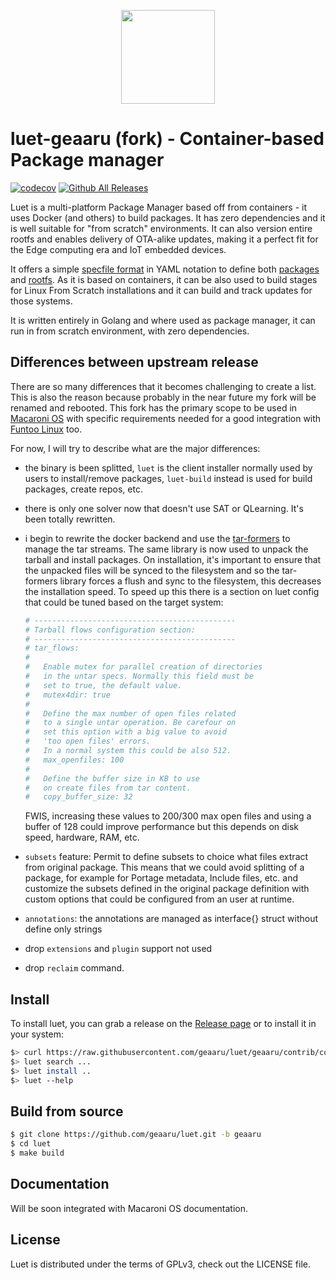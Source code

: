 
<p align="center">
  <img width=150 height=150 src="https://user-images.githubusercontent.com/2420543/119691600-0293d700-be4b-11eb-827f-49ff1174a07a.png">
</p>

# luet-geaaru (fork) - Container-based Package manager

[![codecov](https://codecov.io/gh/geaaru/luet/branch/geaaru/graph/badge.svg?token=LR1IGZKB9X)](https://codecov.io/gh/geaaru/luet)
[![Github All Releases](https://img.shields.io/github/downloads/geaaru/luet/total.svg)](https://github.com/geaaru/luet/releases)

Luet is a multi-platform Package Manager based off from containers - it uses Docker (and others) to build packages. It has zero dependencies and it is well suitable for "from scratch" environments. It can also version entire rootfs and enables delivery of OTA-alike updates, making it a perfect fit for the Edge computing era and IoT embedded devices.

It offers a simple [specfile format](https://luet-lab.github.io/docs/docs/concepts/packages/specfile/) in YAML notation to define both [packages](https://luet-lab.github.io/docs/docs/concepts/packages/) and [rootfs](https://luet-lab.github.io/docs/docs/concepts/packages/#package-layers). As it is based on containers, it can be also used to build stages for Linux From Scratch installations and it can build and track updates for those systems.

It is written entirely in Golang and where used as package manager, it can run in from scratch environment, with zero dependencies.

## Differences between upstream release

There are so many differences that it becomes challenging to create a list.
This is also the reason because probably in the near future my fork will be renamed and rebooted.
This fork has the primary scope to be used in [Macaroni OS](https://www.macaronios.org) with specific
requirements needed for a good integration with [Funtoo Linux](https://funtoo.org) too.

For now, I will try to describe what are the major differences:

* the binary is been splitted, `luet` is the client installer normally used by users
  to install/remove packages, `luet-build` instead is used for build packages,
  create repos, etc.

* there is only one solver now that doesn't use SAT or QLearning.
  It's been totally rewritten.

* i begin to rewrite the docker backend and use the [tar-formers](https://github.com/geaaru/tar-formers/)
  to manage the tar streams. The same library is now used to unpack the tarball and install packages.
  On installation, it's important to ensure that the unpacked files will be synced to the filesystem
  and so the tar-formers library forces a flush and sync to the filesystem,
  this decreases the installation speed. To speed up this there is a section on luet config that
  could be tuned based on the target system:

  ```yaml
  # ---------------------------------------------
  # Tarball flows configuration section:
  # ---------------------------------------------
  # tar_flows:
  #
  #   Enable mutex for parallel creation of directories
  #   in the untar specs. Normally this field must be
  #   set to true, the default value.
  #   mutex4dir: true
  #
  #   Define the max number of open files related
  #   to a single untar operation. Be carefour on
  #   set this option with a big value to avoid
  #   'too open files' errors.
  #   In a normal system this could be also 512.
  #   max_openfiles: 100
  #
  #   Define the buffer size in KB to use
  #   on create files from tar content.
  #   copy_buffer_size: 32
  ```
  FWIS, increasing these values to 200/300 max open files and using a buffer of 128 could
  improve performance but this depends on disk speed, hardware, RAM, etc.

* `subsets` feature: Permit to define subsets to choice what files extract from original package.
  This means that we could avoid splitting of a package, for example for Portage metadata, Include files, etc.
  and customize the subsets defined in the original package definition with custom options that could be
  configured from an user at runtime.

* `annotations`: the annotations are managed as interface{} struct without define only strings

* drop `extensions` and `plugin` support not used

* drop `reclaim` command.

## Install

To install luet, you can grab a release on the [Release page](https://github.com/geaaru/luet/releases) or to install it in your system:

```bash
$> curl https://raw.githubusercontent.com/geaaru/luet/geaaru/contrib/config/get_luet_root.sh | sh
$> luet search ...
$> luet install ..
$> luet --help
```

## Build from source

```bash
$ git clone https://github.com/geaaru/luet.git -b geaaru
$ cd luet
$ make build
```

## Documentation

Will be soon integrated with Macaroni OS documentation.

## License

Luet is distributed under the terms of GPLv3, check out the LICENSE file.

